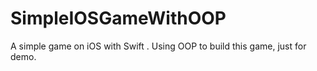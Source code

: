 # SimpleIOSGameWithOOP
A simple game on iOS with Swift . Using OOP to build this game, just for demo.
